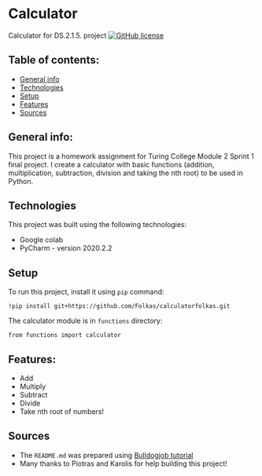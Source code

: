 # Calculator
Calculator for DS.2.1.5. project
[![GitHub license](https://img.shields.io/badge/license-MIT-blue.svg)](https://github.com/Folkas/calculatorfolkas/blob/main/LICENSE)

## Table of contents:
* [General info](#general-info)
* [Technologies](#technologies)
* [Setup](#setup)
* [Features](#features)
* [Sources](#sources)

## General info:
This project is a homework assignment for Turing College Module 2 Sprint 1 final project. I create a calculator with basic functions (addition, multiplication, subtraction, division and taking the nth root) to be used in Python.

## Technologies
This project was built using the following technologies:
* Google colab
* PyCharm  - version 2020.2.2

## Setup
To run this project, install it using `pip` command:
```
!pip install git+https://github.com/Folkas/calculatorfolkas.git
```
The calculator module is in ```functions``` directory:
```
from functions import calculator
```
## Features:
* Add
* Multiply
* Subtract
* Divide
* Take nth root
of numbers!

## Sources
* The ```README.md``` was prepared using [Bulldogjob tutorial](https://bulldogjob.com/news/449-how-to-write-a-good-readme-for-your-github-project)
* Many thanks to Piotras and Karolis for help building this project!
